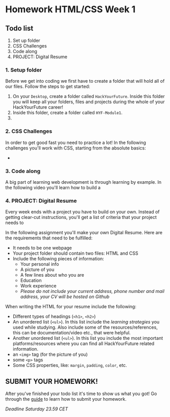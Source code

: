 # Homework HTML/CSS Week 1

## Todo list

1. Set up folder
2. CSS Challenges
3. Code along
4. PROJECT: Digital Resume

### 1. Setup folder

Before we get into coding we first have to create a folder that will hold all of our files. Follow the steps to get started:

1. On your `Desktop`, create a folder called `HackYourFuture`. Inside this folder you will keep all your folders, files and projects during the whole of your HackYourFuture career!
2. Inside this folder, create a folder called `HYF-Module1`.
3.

### 2. CSS Challenges

In order to get good fast you need to practice a lot! In the following challenges you'll work with CSS, starting from the absolute basics:

-

### 3. Code along

A big part of learning web development is through learning by example. In the following video you'll learn how to build a

### 4. PROJECT: Digital Resume

Every week ends with a project you have to build on your own. Instead of getting clear-cut instructions, you'll get a list of criteria that your project needs to

In the following assignment you'll make your own Digital Resume. Here are the requirements that need to be fulfilled:

- It needs to be one webpage
- Your project folder should contain two files: HTML and CSS
- Include the following pieces of information:
  - Your personal info
  - A picture of you
  - A few lines about who you are
  - Education
  - Work experience
  - _Please do not include your current address, phone number and mail address, your CV will be hosted on Github_

When writing the HTML for your resume include the following:

- Different types of headings (`<h1>`, `<h2>`)
- An unordered list (`<ul>`). In this list include the _learning strategies_ you used while studying. Also include some of the resources/references, this can be documentation/video etc., that were helpful.
- Another unordered list (`<ul>`). In this list you include the most important platforms/resources where you can find all HackYourFuture related information.
- an `<img>` tag (for the picture of you)
- some `<p>` tags
- Some CSS properties, like: `margin`, `padding`, `color`, etc.

## SUBMIT YOUR HOMEWORK!

After you've finished your todo list it's time to show us what you got! Go through the [guide](../hand-in-homework.md) to learn how to submit your homework.

_Deadline Saturday 23.59 CET_
